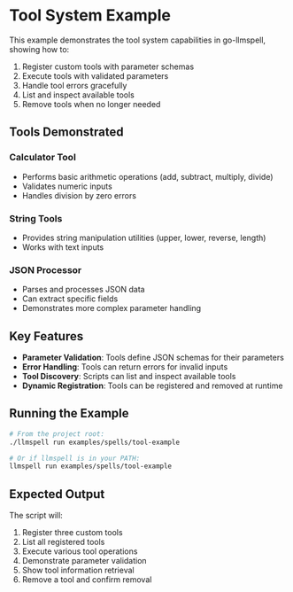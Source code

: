 # Tool System Example

This example demonstrates the tool system capabilities in go-llmspell, showing how to:

1. Register custom tools with parameter schemas
2. Execute tools with validated parameters
3. Handle tool errors gracefully
4. List and inspect available tools
5. Remove tools when no longer needed

## Tools Demonstrated

### Calculator Tool
- Performs basic arithmetic operations (add, subtract, multiply, divide)
- Validates numeric inputs
- Handles division by zero errors

### String Tools
- Provides string manipulation utilities (upper, lower, reverse, length)
- Works with text inputs

### JSON Processor
- Parses and processes JSON data
- Can extract specific fields
- Demonstrates more complex parameter handling

## Key Features

- **Parameter Validation**: Tools define JSON schemas for their parameters
- **Error Handling**: Tools can return errors for invalid inputs
- **Tool Discovery**: Scripts can list and inspect available tools
- **Dynamic Registration**: Tools can be registered and removed at runtime

## Running the Example

```bash
# From the project root:
./llmspell run examples/spells/tool-example

# Or if llmspell is in your PATH:
llmspell run examples/spells/tool-example
```

## Expected Output

The script will:
1. Register three custom tools
2. List all registered tools
3. Execute various tool operations
4. Demonstrate parameter validation
5. Show tool information retrieval
6. Remove a tool and confirm removal